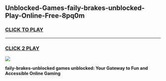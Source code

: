 
## Unblocked-Games-faily-brakes-unblocked-Play-Online-Free-8pq0m
<h3>
<a href="https://premium76.site?title=faily-brakes-unblocked&ref=26A">CLICK TO PLAY</a></h3>
<hr>

<h3>
<a href="https://premium76.site?title=faily-brakes-unblocked&ref=26A">CLICK 2 PLAY</a>
  
</h3>

<a href="https://premium76.site?title=faily-brakes-unblocked&ref=26A"><img src="https://clearcache.store/games.png"></a>


**faily-brakes-unblocked games unblocked: Your Gateway to Fun and Accessible Online Gaming**
